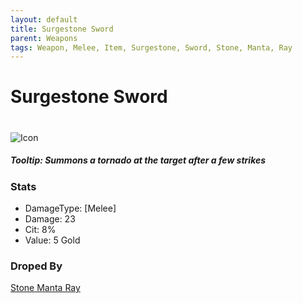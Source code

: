 ```yaml
---
layout: default
title: Surgestone Sword
parent: Weapons
tags: Weapon, Melee, Item, Surgestone, Sword, Stone, Manta, Ray
---
```


# Surgestone Sword
#
![Icon](https://raw.githubusercontent.com/KoekMeneer/SupernovaMod/main/Npcs/Bosses/StoneMantaRay/SurgestoneSword.png)

##### Tooltip: *Summons a tornado at the target after a few strikes*

### Stats
- DamageType: [Melee]
- Damage: 23
- Cit: 8%
- Value: 5 Gold

### Droped By
[Stone Manta Ray](https://koekmeneer.github.io/SupernovaMod/docs/npcs/bosses/stone_manta_ray)
